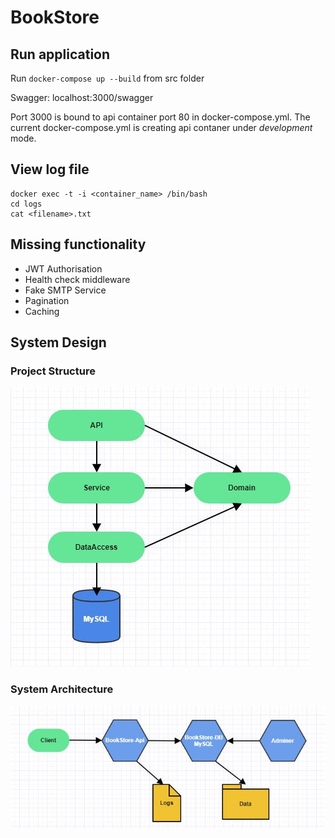 # BookStore

## Run application
Run `docker-compose up --build` from src folder

Swagger: localhost:3000/swagger

Port 3000 is bound to api container port 80 in docker-compose.yml. The current docker-compose.yml is creating api contaner under *development* mode.

## View log file
```
docker exec -t -i <container_name> /bin/bash
cd logs
cat <filename>.txt
```

## Missing functionality
- JWT Authorisation
- Health check middleware
- Fake SMTP Service
- Pagination
- Caching

## System Design

### Project Structure
![Project Structure](https://github.com/alpeshv/BookStore/blob/master/charts/project-structure.jpg)

### System Architecture
![System Design](https://github.com/alpeshv/BookStore/blob/master/charts/system-design.jpg)
